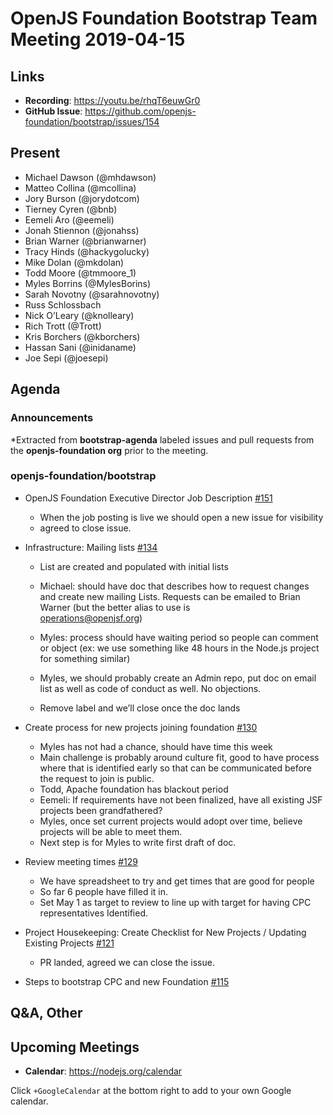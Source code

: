 # OpenJS Foundation Bootstrap Team Meeting 2019-04-15

## Links

* **Recording**: https://youtu.be/rhqT6euwGr0
* **GitHub Issue**: https://github.com/openjs-foundation/bootstrap/issues/154

## Present

* Michael Dawson (@mhdawson)
* Matteo Collina (@mcollina)
* Jory Burson (@jorydotcom)
* Tierney Cyren (@bnb)
* Eemeli Aro (@eemeli)
* Jonah Stiennon (@jonahss)
* Brian Warner (@brianwarner) 
* Tracy Hinds (@hackygolucky)
* Mike Dolan (@mkdolan)
* Todd Moore (@tmmoore_1)
* Myles Borrins (@MylesBorins)
* Sarah Novotny (@sarahnovotny)
* Russ Schlossbach
* Nick O’Leary (@knolleary)
* Rich Trott (@Trott)
* Kris Borchers (@kborchers)
* Hassan Sani (@inidaname)
* Joe Sepi (@joesepi)

## Agenda

### Announcements
 
*Extracted from **bootstrap-agenda** labeled issues and pull requests from the **openjs-foundation org** prior to the meeting.

### openjs-foundation/bootstrap

* OpenJS Foundation Executive Director Job Description [#151](https://github.com/openjs-foundation/bootstrap/issues/151)
  * When the job posting is live we should open a new issue for visibility
  * agreed to close issue.

* Infrastructure: Mailing lists [#134](https://github.com/openjs-foundation/bootstrap/issues/134)
  * List are created and populated with initial lists
  * Michael: should have doc that describes how to request changes and create new mailing
    Lists. Requests can be emailed to Brian Warner (but the better alias to use is  
    operations@openjsf.org)

  * Myles: process should have waiting period so people can comment or object (ex: we use
    something like 48 hours in the Node.js project for something similar)
  * Myles, we should probably create an Admin repo, put doc on email list as well as 
    code of conduct as well. No objections.
  * Remove label and we’ll close once the doc lands

* Create process for new projects joining foundation [#130](https://github.com/openjs-foundation/bootstrap/issues/130)
  * Myles has not had a chance, should have time this week
  * Main challenge is probably around culture fit, good to have process where that is
    identified early so that can be communicated before the request to join is public.
  * Todd, Apache foundation has blackout period
  * Eemeli: If requirements have not been finalized, have all existing JSF projects been 
    grandfathered?
  * Myles, once set current projects would adopt over time, believe projects will be
    able to meet them.
  * Next step is for Myles to write first draft of doc.

* Review meeting times [#129](https://github.com/openjs-foundation/bootstrap/issues/129)
  * We have spreadsheet to try and get times that are good for people
  * So far 6 people have filled it in. 
  * Set May 1 as target to review to line up with target for having CPC representatives
    Identified.

* Project Housekeeping: Create Checklist for New Projects / Updating Existing Projects [#121](https://github.com/openjs-foundation/bootstrap/issues/121)
  * PR landed, agreed we can close the issue.

* Steps to bootstrap CPC and new Foundation [#115](https://github.com/openjs-foundation/bootstrap/issues/115)



## Q&A, Other

## Upcoming Meetings

* **Calendar**: https://nodejs.org/calendar

Click `+GoogleCalendar` at the bottom right to add to your own Google calendar.


